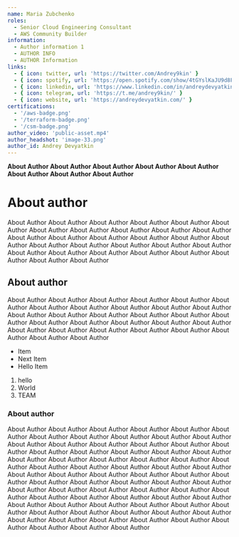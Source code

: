 ```yaml
---
name: Maria Zubchenko
roles:
  - Senior Cloud Engineering Consultant
  - AWS Community Builder
information:
  - Author information 1
  - AUTHOR INFO
  - AUTHOR Information
links:
  - { icon: twitter, url: 'https://twitter.com/Andrey9kin' }
  - { icon: spotify, url: 'https://open.spotify.com/show/4tGYslKaJU9d8Fg3Qf9gaO' }
  - { icon: linkedin, url: 'https://www.linkedin.com/in/andreydevyatkin/' }
  - { icon: telegram, url: 'https://t.me/andrey9kin/' }
  - { icon: website, url: 'https://andreydevyatkin.com/' }
certifications:
  - '/aws-badge.png'
  - '/terraform-badge.png'
  - '/csm-badge.png'
author_video: 'public-asset.mp4'
author_headshot: 'image-33.png'
author_id: Andrey Devyatkin
---
```


**About Author About Author About Author About Author About Author About Author About Author About Author**

# About author

About Author About Author About Author About Author About Author About Author About Author About Author About Author About Author About Author About Author About Author About Author About Author About Author About Author About Author About Author About Author About Author About Author About Author About Author About Author About Author About Author About Author About Author About Author 

## About author
About Author About Author About Author About Author About Author About Author About Author About Author About Author About Author About Author About Author About Author About Author About Author About Author About Author About Author About Author About Author About Author About Author About Author About Author About Author About Author About Author About Author About Author About Author

* Item
* Next Item
* Hello Item

1. hello
2. World
3. TEAM

### About author
About Author About Author About Author About Author About Author About Author About Author About Author About Author About Author About Author About Author About Author About Author About Author About Author About Author About Author About Author About Author About Author About Author About Author About Author About Author About Author About Author About Author About Author About Author About Author About Author About Author About Author About Author About Author About Author About Author About Author About Author About Author About Author About Author About Author About Author About Author About Author About Author About Author About Author About Author About Author About Author About Author About Author About Author About Author About Author About Author About Author About Author About Author About Author About Author About Author About Author About Author About Author About Author About Author About Author About Author About Author About Author About Author 

